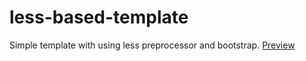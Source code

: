 # less-based-template
Simple template with using less preprocessor and bootstrap.
[Preview](http://x2976709.bget.ru/)